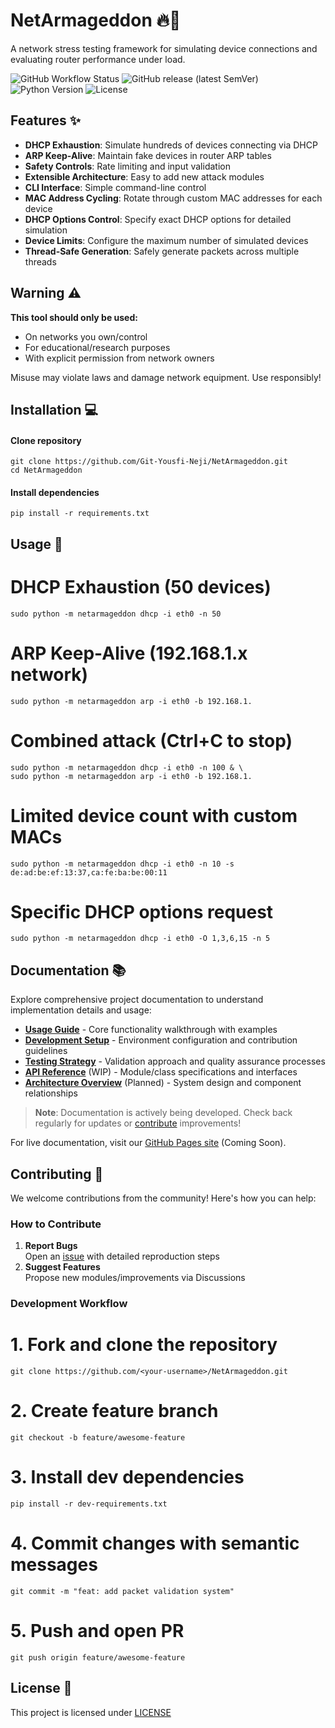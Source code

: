 # NetArmageddon 🔥📡

A network stress testing framework for simulating device connections and evaluating router performance under load.

![GitHub Workflow Status](https://img.shields.io/github/actions/workflow/status/Git-Yousfi-Neji/NetArmageddon/tests.yml?branch=master)
![GitHub release (latest SemVer)](https://img.shields.io/github/v/release/Git-Yousfi-Neji/NetArmageddon)
![Python Version](https://img.shields.io/badge/python-3.10%2B-blue)
![License](https://img.shields.io/badge/license-GPL--2.0-important)

## Features ✨

- **DHCP Exhaustion**: Simulate hundreds of devices connecting via DHCP
- **ARP Keep-Alive**: Maintain fake devices in router ARP tables
- **Safety Controls**: Rate limiting and input validation
- **Extensible Architecture**: Easy to add new attack modules
- **CLI Interface**: Simple command-line control
- **MAC Address Cycling**: Rotate through custom MAC addresses for each device
- **DHCP Options Control**: Specify exact DHCP options for detailed simulation
- **Device Limits**: Configure the maximum number of simulated devices
- **Thread-Safe Generation**: Safely generate packets across multiple threads

## Warning ⚠️

**This tool should only be used:**
- On networks you own/control
- For educational/research purposes
- With explicit permission from network owners

Misuse may violate laws and damage network equipment. Use responsibly!

## Installation 💻

#### Clone repository
```
git clone https://github.com/Git-Yousfi-Neji/NetArmageddon.git
cd NetArmageddon
```

#### Install dependencies
```
pip install -r requirements.txt
```

## Usage 🚀

# DHCP Exhaustion (50 devices)
```
sudo python -m netarmageddon dhcp -i eth0 -n 50
```

# ARP Keep-Alive (192.168.1.x network)
```
sudo python -m netarmageddon arp -i eth0 -b 192.168.1.
```

# Combined attack (Ctrl+C to stop)
```
sudo python -m netarmageddon dhcp -i eth0 -n 100 & \
sudo python -m netarmageddon arp -i eth0 -b 192.168.1.
```

# Limited device count with custom MACs
```
sudo python -m netarmageddon dhcp -i eth0 -n 10 -s de:ad:be:ef:13:37,ca:fe:ba:be:00:11
```

# Specific DHCP options request
```
sudo python -m netarmageddon dhcp -i eth0 -O 1,3,6,15 -n 5
```

## Documentation 📚

Explore comprehensive project documentation to understand implementation details and usage:

- **[Usage Guide](docs/usage.md)** - Core functionality walkthrough with examples  
- **[Development Setup](docs/development.md)** - Environment configuration and contribution guidelines  
- **[Testing Strategy](docs/testing.md)** - Validation approach and quality assurance processes  
- **[API Reference](docs/api.md)** (WIP) - Module/class specifications and interfaces  
- **[Architecture Overview](docs/architecture.md)** (Planned) - System design and component relationships  

> **Note**: Documentation is actively being developed. Check back regularly for updates or [contribute](CONTRIBUTING.md) improvements!

For live documentation, visit our [GitHub Pages site](https://git-yousfi-neji.github.io/NetArmageddon/) (Coming Soon).

## Contributing 🤝

We welcome contributions from the community! Here's how you can help:

### How to Contribute
1. **Report Bugs**  
   Open an [issue](https://github.com/Git-Yousfi-Neji/NetArmageddon/issues) with detailed reproduction steps
2. **Suggest Features**  
   Propose new modules/improvements via Discussions

### Development Workflow

# 1. Fork and clone the repository
```
git clone https://github.com/<your-username>/NetArmageddon.git
```
# 2. Create feature branch
```
git checkout -b feature/awesome-feature
```
# 3. Install dev dependencies
```
pip install -r dev-requirements.txt
```
# 4. Commit changes with semantic messages
```
git commit -m "feat: add packet validation system"
```
# 5. Push and open PR
```
git push origin feature/awesome-feature
```

## License 📜
This project is licensed under [LICENSE](LICENSE)